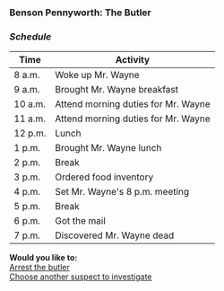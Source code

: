 ### Benson Pennyworth: The Butler

### _Schedule_
|Time   |Activity|
|-------|-------------------------|
|8 a.m. |Woke up Mr. Wayne|
|9 a.m. |Brought Mr. Wayne breakfast|
|10 a.m.|Attend morning duties for Mr. Wayne|
|11 a.m.|Attend morning duties for Mr. Wayne|
|12 p.m.|Lunch|
|1 p.m. |Brought Mr. Wayne lunch|
|2 p.m. |Break|
|3 p.m. |Ordered food inventory|
|4 p.m. |Set Mr. Wayne's 8 p.m. meeting|
|5 p.m. |Break|
|6 p.m. |Got the mail|
|7 p.m. |Discovered Mr. Wayne dead|

**Would you like to:**  
[Arrest the butler](../suspect-arrests/arrest-the-butler.md)  
[Choose another suspect to investigate](../intro.md)